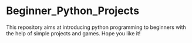 # Beginner_Python_Projects

This repository aims at introducing python programming to beginners with the help of simple projects and games.
Hope you like it!
